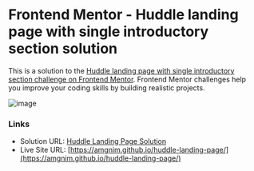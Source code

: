 # Frontend Mentor - Huddle landing page with single introductory section solution

This is a solution to the [Huddle landing page with single introductory section challenge on Frontend Mentor](https://www.frontendmentor.io/challenges/huddle-landing-page-with-a-single-introductory-section-B_2Wvxgi0). Frontend Mentor challenges help you improve your coding skills by building realistic projects.

![image](https://github.com/amgnim/huddle-landing-page/assets/39149192/642ae1fc-a558-4b25-b5a0-bfb779738b35)

### Links

- Solution URL: [Huddle Landing Page Solution](https://www.frontendmentor.io/solutions/huddle-landing-page-uJC_Agggzt)
- Live Site URL: [https://amgnim.github.io/huddle-landing-page/](https://amgnim.github.io/huddle-landing-page/)
